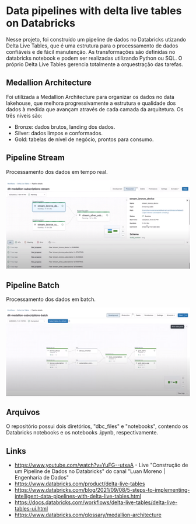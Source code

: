 # Data pipelines with delta live tables on Databricks

Nesse projeto, foi construído um pipeline de dados no Databricks utizando Delta Live Tables, que é uma estrutura para o processamento de dados confiáveis e de fácil manutenção. As transformações são definidas no databricks notebook e podem ser realizadas utilizando Python ou SQL. O próprio Delta Live Tables gerencia totalmente a orquestração das tarefas.

## Medallion Architecture

Foi utilizada a Medallion Architecture para organizar os dados no data lakehouse, que melhora progressivamente a estrutura e qualidade dos dados à medida que avançam através de cada camada da arquitetura. Os três níveis são:

- Bronze: dados brutos, landing dos dados.
- Silver:  dados limpos e conformados.
- Gold: tabelas de nível de negócio, prontos para consumo.

## Pipeline Stream

Processamento dos dados em tempo real.

[![Stream](https://github.com/guimarczewski/data_pipeline_databricks/raw/main/images/complete_pipeline_stream.PNG)]()

## Pipeline Batch

Processamento dos dados em batch.

[![Batch](https://github.com/guimarczewski/data_pipeline_databricks/raw/main/images/complete_pipeline.PNG)]()

## Arquivos

O repositório possui dois diretórios, "dbc_files" e "notebooks", contendo os Databricks notebooks e os notebooks .ipynb, respectivamente. 

## Links
- https://www.youtube.com/watch?v=YuFG--utxaA - Live "Construção de um Pipeline de Dados no Databricks" do canal "Luan Moreno | Engenharia de Dados"
- https://www.databricks.com/product/delta-live-tables
- https://www.databricks.com/blog/2021/09/08/5-steps-to-implementing-intelligent-data-pipelines-with-delta-live-tables.html
- https://docs.databricks.com/workflows/delta-live-tables/delta-live-tables-ui.html
- https://www.databricks.com/glossary/medallion-architecture
